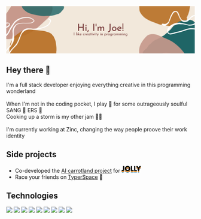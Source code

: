 <img src='banner.png'>

## Hey there 👋

I'm a full stack developer enjoying everything creative in this programming wonderland
<br />
<br />
When I'm not in the coding pocket, I play 🎹 for some outrageously soulful SANG 👏 ERS 👏 <br/>
Cooking up a storm is my other jam 🍲✨
<br />
<br />
I'm currently working at Zinc, changing the way people proove their work identity

## Side projects

- Co-developed the [AI carrotland project](https://www.youtube.com/watch?v=EPaCcFqGLsg) for <img src="image 1.png" />
- Race your friends on [TyperSpace](https://github.com/hectorkd/typerspace-client) 🚀

## Technologies
![](https://img.shields.io/badge/Code-JavaScript-informational?style=flat&logo=javascript&logoColor=white&color=236565)
![](https://img.shields.io/badge/Code-TypeScript-informational?style=flat&logo=typescript&logoColor=white&color=236565)
![](https://img.shields.io/badge/Code-NextJS-informational?style=flat&logo=next.js&logoColor=white&color=236565)
![](https://img.shields.io/badge/Code-React-informational?style=flat&logo=react&logoColor=white&color=236565)
![](https://img.shields.io/badge/Code-Express-informational?style=flat&logo=express&logoColor=white&color=236565)
![](https://img.shields.io/badge/Code-NestJS-informational?style=flat&logo=nestjs&logoColor=white&color=236565)
![](https://img.shields.io/badge/Code-GraphQL-informational?style=flat&logo=graphql&logoColor=white&color=236565)
![](https://img.shields.io/badge/Tools-PostgreSQL-informational?style=flat&logo=postgresql&logoColor=white&color=236565)
![](https://img.shields.io/badge/Tools-Docker-informational?style=flat&logo=docker&logoColor=white&color=236565)
